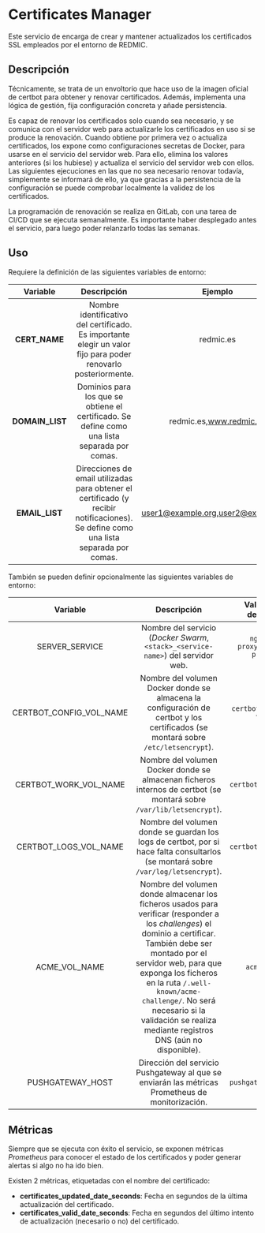 # Certificates Manager

Este servicio de encarga de crear y mantener actualizados los certificados SSL empleados por el entorno de REDMIC.

## Descripción

Técnicamente, se trata de un envoltorio que hace uso de la imagen oficial de certbot para obtener y renovar certificados.
Además, implementa una lógica de gestión, fija configuración concreta y añade persistencia.

Es capaz de renovar los certificados solo cuando sea necesario, y se comunica con el servidor web para actualizarle los certificados en uso si se produce la renovación.
Cuando obtiene por primera vez o actualiza certificados, los expone como configuraciones secretas de Docker, para usarse en el servicio del servidor web. Para ello, elimina los valores anteriores (si los hubiese) y actualiza el servicio del servidor web con ellos.
Las siguientes ejecuciones en las que no sea necesario renovar todavía, simplemente se informará de ello, ya que gracias a la persistencia de la configuración se puede comprobar localmente la validez de los certificados.

La programación de renovación se realiza en GitLab, con una tarea de CI/CD que se ejecuta semanalmente. Es importante haber desplegado antes el servicio, para luego poder relanzarlo todas las semanas.

## Uso

Requiere la definición de las siguientes variables de entorno:

| Variable | Descripción | Ejemplo |
|:-:|:-:|:-:|
| **CERT_NAME** | Nombre identificativo del certificado. Es importante elegir un valor fijo para poder renovarlo posteriormente. | redmic.es |
| **DOMAIN_LIST** | Dominios para los que se obtiene el certificado. Se define como una lista separada por comas. | redmic.es,www.redmic.es |
| **EMAIL_LIST** | Direcciones de email utilizadas para obtener el certificado (y recibir notificaciones). Se define como una lista separada por comas. | user1@example.org,user2@example.org |

También se pueden definir opcionalmente las siguientes variables de entorno:

| Variable | Descripción | Valor por defecto |
|:-:|:-:|:-:|
| SERVER_SERVICE | Nombre del servicio (*Docker Swarm*, `<stack>_<service-name>`) del servidor web. | `nginx-proxy_nginx-proxy` |
| CERTBOT_CONFIG_VOL_NAME | Nombre del volumen Docker donde se almacena la configuración de certbot y los certificados (se montará sobre `/etc/letsencrypt`). | `certbot-config-vol` |
| CERTBOT_WORK_VOL_NAME | Nombre del volumen Docker donde se almacenan ficheros internos de certbot (se montará sobre `/var/lib/letsencrypt`). | `certbot-work-vol` |
| CERTBOT_LOGS_VOL_NAME | Nombre del volumen donde se guardan los logs de certbot, por si hace falta consultarlos (se montará sobre `/var/log/letsencrypt`). | `certbot-logs-vol` |
| ACME_VOL_NAME | Nombre del volumen donde almacenar los ficheros usados para verificar (responder a los *challenges*) el dominio a certificar. También debe ser montado por el servidor web, para que exponga los ficheros en la ruta `/.well-known/acme-challenge/`. No será necesario si la validación se realiza mediante registros DNS (aún no disponible). | `acme-vol` |
| PUSHGATEWAY_HOST | Dirección del servicio Pushgateway al que se enviarán las métricas Prometheus de monitorización. | `pushgateway:9091` |

## Métricas

Siempre que se ejecuta con éxito el servicio, se exponen métricas *Prometheus* para conocer el estado de los certificados y poder generar alertas si algo no ha ido bien.

Existen 2 métricas, etiquetadas con el nombre del certificado:

* **certificates_updated_date_seconds**: Fecha en segundos de la última actualización del certificado.
* **certificates_valid_date_seconds**: Fecha en segundos del último intento de actualización (necesario o no) del certificado.
